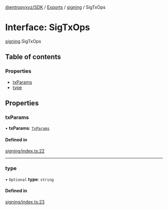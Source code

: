 [@entropyxyz/SDK](../README.md) / [Exports](../modules.md) / [signing](../modules/signing.md) / SigTxOps

# Interface: SigTxOps

[signing](../modules/signing.md).SigTxOps

## Table of contents

### Properties

- [txParams](signing.SigTxOps.md#txparams)
- [type](signing.SigTxOps.md#type)

## Properties

### txParams

• **txParams**: [`TxParams`](signing.TxParams.md)

#### Defined in

[signing/index.ts:22](https://github.com/entropyxyz/SDK/blob/04833ee/src/signing/index.ts#L22)

___

### type

• `Optional` **type**: `string`

#### Defined in

[signing/index.ts:23](https://github.com/entropyxyz/SDK/blob/04833ee/src/signing/index.ts#L23)
